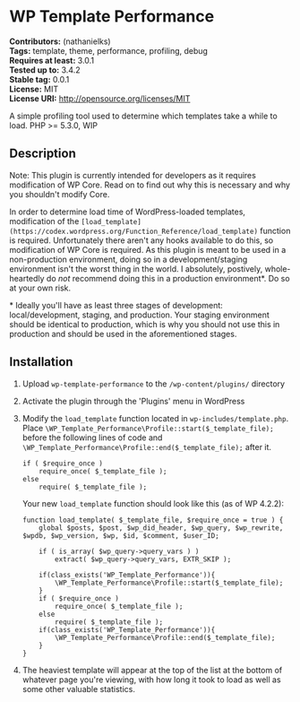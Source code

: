 # WP Template Performance #
**Contributors:** (nathanielks)  
**Tags:** template, theme, performance, profiling, debug  
**Requires at least:** 3.0.1  
**Tested up to:** 3.4.2  
**Stable tag:** 0.0.1  
**License:** MIT  
**License URI:** http://opensource.org/licenses/MIT  

A simple profiling tool used to determine which templates take a while to load. PHP >= 5.3.0, WIP

## Description ##

Note: This plugin is currently intended for developers as it requires modification of WP Core. Read on to find out why this is necessary and why you shouldn't modify Core.

In order to determine load time of WordPress-loaded templates, modification of the `[load_template](https://codex.wordpress.org/Function_Reference/load_template)` function is required. Unfortunately there aren't any hooks available to do this, so modification of WP Core is required. As this plugin is meant to be used in a non-production environment, doing so in a development/staging environment isn't the worst thing in the world. I absolutely, postively, whole-heartedly do _not_ recommend doing this in a production environment\*. Do so at your own risk.

\* Ideally you'll have as least three stages of development: local/development, staging, and production. Your staging environment should be identical to production, which is why you should not use this in production and should be used in the aforementioned stages.

## Installation ##

1. Upload `wp-template-performance` to the `/wp-content/plugins/` directory
1. Activate the plugin through the 'Plugins' menu in WordPress
1. Modify the `load_template` function located in `wp-includes/template.php`. Place `\WP_Template_Performance\Profile::start($_template_file);` before the following lines of code and `\WP_Template_Performance\Profile::end($_template_file);` after it.

	```
	if ( $require_once )
		require_once( $_template_file );
	else
		require( $_template_file );
	```

	Your new `load_template` function should look like this (as of WP 4.2.2):
	```
	function load_template( $_template_file, $require_once = true ) {
		global $posts, $post, $wp_did_header, $wp_query, $wp_rewrite, $wpdb, $wp_version, $wp, $id, $comment, $user_ID;

		if ( is_array( $wp_query->query_vars ) )
			extract( $wp_query->query_vars, EXTR_SKIP );

		if(class_exists('WP_Template_Performance')){
			\WP_Template_Performance\Profile::start($_template_file);
		}
		if ( $require_once )
			require_once( $_template_file );
		else
			require( $_template_file );
		if(class_exists('WP_Template_Performance')){
			\WP_Template_Performance\Profile::end($_template_file);
		}
	}
	```

1. The heaviest template will appear at the top of the list at the bottom of whatever page you're viewing, with how long it took to load as well as some other valuable statistics.
